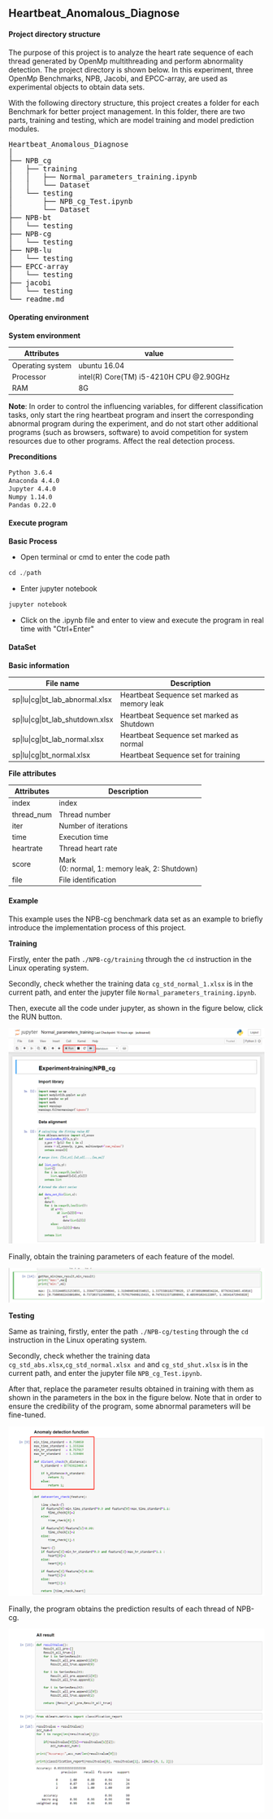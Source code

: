 ## Heartbeat_Anomalous_Diagnose

#### Project directory structure

The purpose of this project is to analyze the heart rate sequence of each thread generated by OpenMp multithreading and perform abnormality detection. The project directory is shown below. In this experiment, three OpenMp Benchmarks, NPB, Jacobi, and EPCC-array, are used as experimental objects to obtain data sets.

With the following directory structure, this project creates a folder for each Benchmark for better project management. In this folder, there are two parts, training and testing, which are model training and model prediction modules.

<pre>
Heartbeat_Anomalous_Diagnose
│
├── NPB_cg
│   ├── training
│   │   ├── Normal_parameters_training.ipynb
│   │   └── Dataset
│   └── testing
│       ├── NPB_cg_Test.ipynb
│       └── Dataset 
├── NPB-bt
│   └── testing
├── NPB-cg
│   └── testing
├── NPB-lu
│   └── testing
├── EPCC-array
│   └── testing
├── jacobi
│   └── testing
└── readme.md
</pre>




#### Operating environment

**System environment**

| Attributes       | value        |
| ---------------- | ------------ |
| Operating system | ubuntu 16.04 |
|Processor|intel(R) Core(TM) i5-4210H CPU @2.90GHz|
|RAM|8G|

**Note**: In order to control the influencing variables, for different classification tasks, only start the ring heartbeat program and insert the corresponding abnormal program during the experiment, and do not start other additional programs (such as browsers, software) to avoid competition for system resources due to other programs. Affect the real detection process.

**Preconditions**

```
Python 3.6.4
Anaconda 4.4.0
Jupyter 4.4.0
Numpy 1.14.0
Pandas 0.22.0
```



#### Execute program

**Basic Process**

* Open terminal or cmd to enter the code path

```python
cd ./path
```

* Enter jupyter notebook

```python
jupyter notebook
```

* Click on the .ipynb file and enter to view and execute the program in real time with "Ctrl+Enter"



#### DataSet

**Basic information**

| File name                        | Description                                  |
| -------------------------------- | -------------------------------------------- |
| sp\|lu\|cg\|bt_lab_abnormal.xlsx | Heartbeat Sequence set marked as memory leak |
| sp\|lu\|cg\|bt_lab_shutdown.xlsx | Heartbeat Sequence set marked as Shutdown    |
| sp\|lu\|cg\|bt_lab_normal.xlsx   | Heartbeat Sequence set marked as normal      |
| sp\|lu\|cg\|bt_normal.xlsx       | Heartbeat Sequence set for training          |

**File attributes**

| Attributes | Description                                         |
| ---------- | --------------------------------------------------- |
| index      | index                                               |
| thread_num | Thread number                                       |
| iter       | Number of iterations                                |
| time       | Execution time                                      |
| heartrate  | Thread heart rate                                   |
| score      | Mark <br/> (0: normal, 1: memory leak, 2: Shutdown) |
| file       | File identification                                 |



#### Example

This example uses the NPB-cg benchmark data set as an example to briefly introduce the implementation process of this project.

**Training**

Firstly, enter the path ```./NPB-cg/training``` through the ```cd``` instruction in the Linux operating system. 

Secondly, check whether the training data ```cg_std_normal_1.xlsx``` is in the current path, and enter the jupyter file ```Normal_parameters_training.ipynb```.

Then, execute all the code under jupyter, as shown in the figure below, click the RUN button.

![](./img/1.png)

Finally, obtain the training parameters of each feature of the model.

![](./img/2.png)

**Testing**

Same as training, firstly, enter the path ```./NPB-cg/testing``` through the ```cd``` instruction in the Linux operating system. 

Secondly, check whether the training data ```cg_std_abs.xlsx```,```cg_std_normal.xlsx and``` and ```cg_std_shut.xlsx``` is in the current path, and enter the jupyter file ```NPB_cg_Test.ipynb```.

After that, replace the parameter results obtained in training with them as shown in the parameters in the box in the figure below. Note that in order to ensure the credibility of the program, some abnormal parameters will be fine-tuned.

![](./img/3.png)

Finally, the program obtains the prediction results of each thread of NPB-cg.

![](./img/4.png)